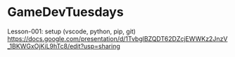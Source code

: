 # GameDevTuesdays

Lesson-001: setup (vscode, python, pip, git)
https://docs.google.com/presentation/d/1TvbglBZQDT62DZcjEWWKz2JnzV_1BKWGxOjKiL9hTc8/edit?usp=sharing
